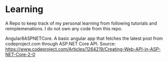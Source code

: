 # Learning

A Repo to keep track of my personal learning from following tutorials and reimplemenations. I do not own any code from this repo.

Angular8ASPNETCore.
A basic angular app that fetches the latest post from codeproject.com through ASP.NET Core API.
Source: https://www.codeproject.com/Articles/1264219/Creating-Web-API-in-ASP-NET-Core-2-0
